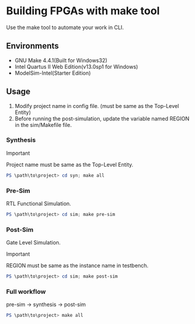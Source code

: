 # Building FPGAs with make tool
Use the make tool to automate your work in CLI.

## Environments
- GNU Make 4.4.1(Built for Windows32)
- Intel Quartus II Web Edition(v13.0sp1 for Windows)
- ModelSim-Intel(Starter Edition)

## Usage
1. Modify project name in config file. (must be same as the Top-Level Entity)
2. Before running the post-simulation, update the variable named REGION in the sim/Makefile file.

### Synthesis
> [!IMPORTANT]  
> Project name must be same as the Top-Level Entity.
```ps1
PS \path\to\project> cd syn; make all
```

### Pre-Sim
RTL Functional Simulation.
```ps1
PS \path\to\project> cd sim; make pre-sim
```

### Post-Sim
Gate Level Simulation.
> [!IMPORTANT]  
> REGION must be same as the instance name in testbench.
```ps1
PS \path\to\project> cd sim; make post-sim
```

### Full workflow
pre-sim -> synthesis -> post-sim
```ps1
PS \path\to\project> make all
```
